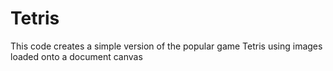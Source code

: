 # Tetris

This code creates a simple version of the popular game Tetris using images loaded onto a document canvas

